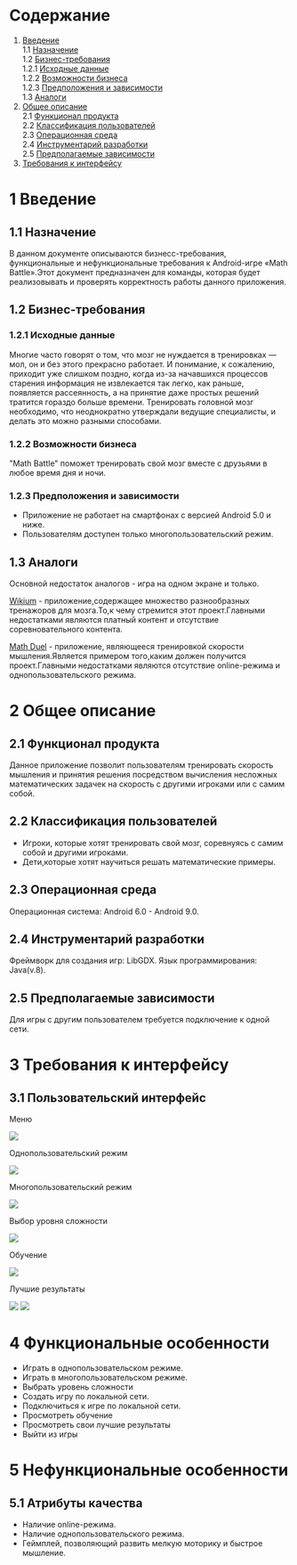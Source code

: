 # Содержание
1. [Введение](#1-Введение)  
1.1 [Назначение](#11-Назначение)  
1.2 [Бизнес-требования](#12-Бизнес---требования)  
1.2.1 [Исходные данные](#121-Исходные-данные)  
1.2.2 [Возможности бизнеса](#122-Возможности-бизнеса)  
1.2.3 [Предположения и зависимости](#123-Предположения-и-зависимости)    
1.3 [Аналоги](#13-Аналоги) 
2. [Общее описание](#2-Общее-описание)  
2.1 [Функционал продукта](#21-Функционал-продукта)  
2.2 [Классификация пользователей](#22-Классификация-пользователей)  
2.3 [Операционная среда](#23-Операционная-среда)  
2.4 [Инструментарий разработки](#24-Инструментарий-разработки)  
2.5 [Предполагаемые зависимости](#25-Предполагаемые-зависимости)  
3. [Требования к интерфейсу](#3-Требования-к-интерфейсу)  

# 1 Введение
## 1.1 Назначение
В данном документе описываются бизнесс-требования, функциональные и нефункциональные требования к Android-игре «Math Battle».Этот документ 
предназначен для команды, которая будет реализовывать и проверять корректность работы данного приложения.

## 1.2 Бизнес-требования
### 1.2.1 Исходные данные
Многие часто говорят о том, что мозг не нуждается в тренировках — мол, он и без этого прекрасно работает. И понимание, к сожалению, 
приходит уже слишком поздно, когда из-за начавшихся процессов старения информация не извлекается так легко, как раньше, появляется 
рассеянность, а на принятие даже простых решений тратится гораздо больше времени. Тренировать головной мозг необходимо, что неоднократно 
утверждали ведущие специалисты, и делать это можно разными способами.


### 1.2.2 Возможности бизнеса
"Math Battle" поможет тренировать свой мозг вместе с друзьями в любое время дня и ночи.

### 1.2.3 Предположения и зависимости
* Приложение не работает на смартфонах с версией Android 5.0 и ниже.
* Пользователям доступен только многопользовательский режим.

## 1.3 Аналоги
Основной недостаток аналогов - игра на одном экране и только.

[Wikium](https://play.google.com/store/apps/details?id=ru.wikium.android&hl=ru) - приложение,содержащее множество разнообразных 
тренажоров для мозга.То,к чему стремится этот проект.Главными недостатками являются платный контент и отсутствие соревновательного
контента.

[Math Duel](https://play.google.com/store/apps/details?id=com.mathduel2playersgame.mathgame&hl=ru) - приложение, являющееся тренировкой
скорости мышления.Является примером того,каким должен получится проект.Главными недостатками являются отсутствие online-режима и 
однопользовательского режима.

# 2 Общее описание
## 2.1 Функционал продукта
Данное приложение позволит пользователям тренировать скорость мышления и принятия решения посредством вычисления несложных математических задачек на скорость с другими игроками или с самим собой.

## 2.2 Классификация пользователей
* Игроки, которые хотят тренировать свой мозг, соревнуясь с самим собой и другими игроками.
* Дети,которые хотят научиться решать математические примеры.

## 2.3 Операционная среда
Операционная система: Android 6.0 - Android 9.0.

## 2.4 Инструментарий разработки
Фреймворк для создания игр: LibGDX.
Язык программирования: Java(v.8).

## 2.5 Предполагаемые зависимости
Для игры с другим пользователем требуется подключение к одной сети.

# 3 Требования к интерфейсу
## 3.1 Пользовательский интерфейс
Меню

![](https://github.com/IamKPOLLI/Math-Battle/blob/master/Mackups/Main.png)

Однопользовательский режим

![](https://github.com/IamKPOLLI/Math-Battle/blob/master/Mackups/Singleplay.png)

Многопользовательский режим

![](https://github.com/IamKPOLLI/Math-Battle/blob/master/Mackups/Multiplayer.png)

Выбор уровня сложности

![](https://github.com/IamKPOLLI/Math-Battle/blob/master/Mackups/lvl.png)

Обучение

![](https://github.com/IamKPOLLI/Math-Battle/blob/master/Mackups/FAQ.png)

Лучшие результаты

![](https://github.com/IamKPOLLI/Math-Battle/blob/master/Mackups/Best%20results.png)
![](https://github.com/IamKPOLLI/Math-Battle/blob/master/Mackups/Best%20results1.png)

# 4 Функциональные особенности 
* Играть в однопользовательском режиме.
* Играть в многопользовательском режиме.
* Выбрать уровень сложности
* Создать игру по локальной сети.
* Подключиться к игре по локальной сети.
* Просмотреть обучение
* Просмотреть свои лучшие результаты
* Выйти из игры

# 5 Нефункциональные особенности
## 5.1 Атрибуты качества
* Наличие online-режима.
* Наличие однопользовательского режима.
* Геймплей, позволяющий развить мелкую моторику и быстрое мышление. 
